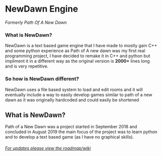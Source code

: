 # NewDawn Engine
*Formerly Path Of A New Dawn*

### What is NewDawn?
NewDawn is a text based game engine that I have made to mostly gain C++ and some python experience as Path of A new dawn was my first real programming project, I have decided to remake it in C++ and python but impliment it in a different way as the original version is **2000+** lines long and is very repetitive.
  
### So how is NewDawn different?
NewDawn uses a file based system to load and edit rooms and it will eventually include a way to easily develop games similar to path of a new dawn as it was originally hardcoded and could easily be shortened

## What is NewDawn?
Path of a New Dawn was a project started in September 2018 and concluded in August 2019 the main focus of the project was to learn python and to develop a text based game (as I have no graphical skills).

###### [For updates please view the roadmap/wiki](https://github.com/Rarisma/NewDawn/wiki) 
